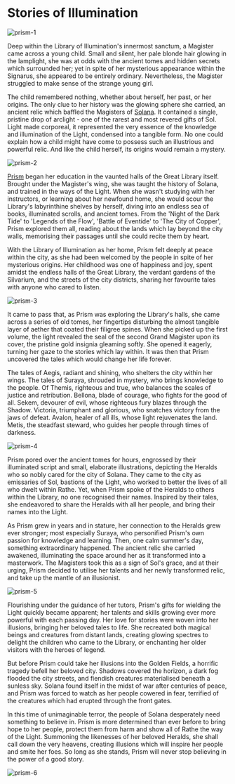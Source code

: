 # Stories of Illumination

<img src="https://d2hl7maqck52px.cloudfront.net/main-story/04-monarch/prism-1.webp" alt="prism-1" class="center">

Deep within the Library of Illumination's innermost sanctum, a Magister came across a young child. Small and silent, her pale blonde hair glowing in the lamplight, she was at odds with the ancient tomes and hidden secrets which surrounded her; yet in spite of her mysterious appearance within the Signarus, she appeared to be entirely ordinary. Nevertheless, the Magister struggled to make sense of the strange young girl.

The child remembered nothing, whether about herself, her past, or her origins. The only clue to her history was the glowing sphere she carried, an ancient relic which baffled the Magisters of [Solana](../../world-of-rathe/solana/solana.md). It contained a single, pristine drop of arclight - one of the rarest and most revered gifts of Sol. Light made corporeal, it represented the very essence of the knowledge and illumination of the Light, condensed into a tangible form. No one could explain how a child might have come to possess such an illustrious and powerful relic. And like the child herself, its origins would remain a mystery.

<img src="https://d2hl7maqck52px.cloudfront.net/main-story/04-monarch/prism-2.webp" alt="prism-2" class="center">

[Prism](../../heroes-of-rathe/prism-about.md) began her education in the vaunted halls of the Great Library itself. Brought under the Magister's wing, she was taught the history of Solana, and trained in the ways of the Light. When she wasn't studying with her instructors, or learning about her newfound home, she would scour the Library's labyrinthine shelves by herself, diving into an endless sea of books, illuminated scrolls, and ancient tomes. From the 'Night of the Dark Tide' to 'Legends of the Flow', 'Battle of Eventide' to 'The City of Copper', Prism explored them all, reading about the lands which lay beyond the city walls, memorising their passages until she could recite them by heart.

With the Library of Illumination as her home, Prism felt deeply at peace within the city, as she had been welcomed by the people in spite of her mysterious origins. Her childhood was one of happiness and joy, spent amidst the endless halls of the Great Library, the verdant gardens of the Silvarium, and the streets of the city districts, sharing her favourite tales with anyone who cared to listen.

<img src="https://d2hl7maqck52px.cloudfront.net/main-story/04-monarch/prism-3.webp" alt="prism-3" class="center">

It came to pass that, as Prism was exploring the Library's halls, she came across a series of old tomes, her fingertips disturbing the almost tangible layer of aether that coated their filigree spines. When she picked up the first volume, the light revealed the seal of the second Grand Magister upon its cover, the pristine gold insignia gleaming softly. She opened it eagerly, turning her gaze to the stories which lay within. It was then that Prism uncovered the tales which would change her life forever.

The tales of Aegis, radiant and shining, who shelters the city within her wings. The tales of Suraya, shrouded in mystery, who brings knowledge to the people. Of Themis, righteous and true, who balances the scales of justice and retribution. Bellona, blade of courage, who fights for the good of all. Sekem, devourer of evil, whose righteous fury blazes through the Shadow. Victoria, triumphant and glorious, who snatches victory from the jaws of defeat. Avalon, healer of all ills, whose light rejuvenates the land. Metis, the steadfast steward, who guides her people through times of darkness.

<img src="https://d2hl7maqck52px.cloudfront.net/main-story/04-monarch/prism-4.webp" alt="prism-4" class="center">

Prism pored over the ancient tomes for hours, engrossed by their illuminated script and small, elaborate illustrations, depicting the Heralds who so nobly cared for the city of Solana. They came to the city as emissaries of Sol, bastions of the Light, who worked to better the lives of all who dwelt within Rathe. Yet, when Prism spoke of the Heralds to others within the Library, no one recognised their names. Inspired by their tales, she endeavored to share the Heralds with all her people, and bring their names into the Light.

As Prism grew in years and in stature, her connection to the Heralds grew ever stronger; most especially Suraya, who personified Prism's own passion for knowledge and learning. Then, one calm summer's day, something extraordinary happened. The ancient relic she carried awakened, illuminating the space around her as it transformed into a masterwork. The Magisters took this as a sign of Sol's grace, and at their urging, Prism decided to utilise her talents and her newly transformed relic, and take up the mantle of an illusionist.

<img src="https://d2hl7maqck52px.cloudfront.net/main-story/04-monarch/prism-5.webp" alt="prism-5" class="center">

Flourishing under the guidance of her tutors, Prism's gifts for wielding the Light quickly became apparent; her talents and skills growing ever more powerful with each passing day. Her love for stories were woven into her illusions, bringing her beloved tales to life. She recreated both magical beings and creatures from distant lands, creating glowing spectres to delight the children who came to the Library, or enchanting her older visitors with the heroes of legend.

But before Prism could take her illusions into the Golden Fields, a horrific tragedy befell her beloved city. Shadows covered the horizon, a dark fog flooded the city streets, and fiendish creatures materialised beneath a sunless sky. Solana found itself in the midst of war after centuries of peace, and Prism was forced to watch as her people cowered in fear, terrified of the creatures which had erupted through the front gates.

In this time of unimaginable terror, the people of Solana desperately need something to believe in. Prism is more determined than ever before to bring hope to her people, protect them from harm and show all of Rathe the way of the Light. Summoning the likenesses of her beloved Heralds, she shall call down the very heavens, creating illusions which will inspire her people and smite her foes. So long as she stands, Prism will never stop believing in the power of a good story.

<img src="https://d2hl7maqck52px.cloudfront.net/main-story/04-monarch/prism-6.webp" alt="prism-6" class="center">
